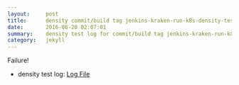 ```yaml
---
layout:     post
title:      density commit/build tag jenkins-kraken-run-k8s-density-tests-103-30
date:       2016-06-20 02:07:01
summary:    density test log for commit/build tag jenkins-kraken-run-k8s-density-tests-103-30.
category:   jekyll
---
```


Failure!

- density test log: [Log File](http://s3-us-west-2.amazonaws.com/kraken-e2e-logs/density/jenkins-kraken-run-k8s-density-tests-103-30/build-log.txt)

